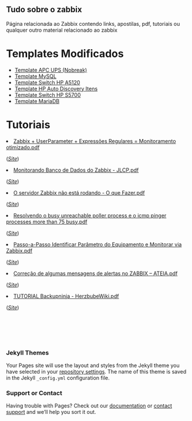 ## Tudo sobre o zabbix

Página relacionada ao Zabbix contendo links, apostilas, pdf, tutoriais ou qualquer outro material relacionado ao zabbix

<h1>Templates Modificados</h1>

<ul>
  <li><a href="https://github.com/EdiJunior88/Zabbix/blob/master/zbx_APC_UPS_templates.xml">Template APC UPS (Nobreak)</a></li>
  <li><a href="https://github.com/EdiJunior88/Zabbix/blob/master/zbx_DB_MySQL_templates.xml">Template MySQL</a></li>
  <li><a href="https://github.com/EdiJunior88/Zabbix/blob/master/zbx_HP_A5120_templates.xml">Template Switch HP A5120</a></li>
  <li><a href="https://github.com/EdiJunior88/Zabbix/blob/master/zbx_HP_SNMP_Autodiscovery_templates.xml">Template HP Auto Discovery Itens</a></li>
  <li><a href="https://github.com/EdiJunior88/Zabbix/blob/master/zbx_Huawei_Switch_S5700_templates.xml">Template Switch HP S5700</a></li>
  <li><a href="https://github.com/EdiJunior88/Zabbix/blob/master/zbx_MARIADB_templates.xml">Template MariaDB</a></li>
</ul>

<h1>Tutoriais</h1>

<li><a href="https://github.com/EdiJunior88/Zabbix/blob/master/Zabbix%20%2B%20UserParameter%20%2B%20Express%C3%B5es%20Regulares%20%3D%20Monitoramento%20otimizado.pdf">Zabbix + UserParameter + Expressões Regulares = Monitoramento otimizado.pdf</a></li>

(<i><a href="https://medium.com/@amaurybsouza/powerful-monitoring-1d92b9d9d57a">Site</a></i>)

<li><a href="https://github.com/EdiJunior88/Zabbix/blob/master/Monitorando%20Banco%20de%20Dados%20do%20Zabbix%20-%20JLCP.pdf">Monitorando Banco de Dados do Zabbix - JLCP.pdf</a></li>

(<i><a href="https://www.jlcp.com.br/monitorando-banco-de-dados-do-zabbix/">Site</a></i>)

<li><a href="https://github.com/EdiJunior88/Zabbix/blob/master/Hernandes%20Martins_%20O%20servidor%20Zabbix%20n%C3%A3o%20est%C3%A1%20rodando_%20O%20que%20Fazer_.pdf">O servidor Zabbix não está rodando - O que Fazer.pdf</a></li>

(<i><a href="https://hernandesmartins.blogspot.com/2016/12/o-servidor-zabbix-nao-esta-rodando-o.html">Site</a></i>)

<li><a href="https://github.com/EdiJunior88/Zabbix/blob/master/Zabbix_%20Resolvendo%20o%20busy%20unreachable%20poller%20process%20e%20o%20icmp%20pinger%20processes%20more%20than%2075%20busy%20_%20BLOGMARU.pdf">Resolvendo o busy unreachable poller process e o icmp pinger processes more than 75 busy.pdf</a></li>

(<i><a href="http://rauhmaru.blogspot.com/2014/07/zabbix-resolvendo-o-busy-unreachable.html">Site</a></i>)

<li><a href="https://github.com/EdiJunior88/Zabbix/blob/master/Blog%20do%20D%C3%A9o_%20Passo-a-Passo%20Identificar%20Par%C3%A2metro%20do%20Equipamento%20e%20Monitorar%20via%20Zabbix.pdf">Passo-a-Passo Identificar Parâmetro do Equipamento e Monitorar via Zabbix.pdf</a></li>

(<i><a href="http://andredeo.blogspot.com/2008/06/passo-passo-identificar-parmetro-do.html">Site</a></i>)

<li><a href="https://github.com/EdiJunior88/Zabbix/blob/master/Corre%C3%A7%C3%A3o%20de%20algumas%20mensagens%20de%20alertas%20no%20ZABBIX%20%E2%80%93%20ATEIA.pdf">Correção de algumas mensagens de alertas no ZABBIX – ATEIA.pdf</a></li>

(<i><a href="https://www.ateia.net/blog/2018/06/01/correcao-de-algumas-mensagens-de-alertas-no-zabbix/">Site</a></i>)

<li><a href="https://github.com/EdiJunior88/Zabbix/blob/master/Backupninja%20-%20HerzbubeWiki.pdf">TUTORIAL Backupninja - HerzbubeWiki.pdf</a></li>

(<i><a href="https://wiki.herzbube.ch/index.php/Backupninja">Site</a></i>)

<br>
<br>
<br>
<br>

### Jekyll Themes

Your Pages site will use the layout and styles from the Jekyll theme you have selected in your [repository settings](https://github.com/EdiJunior88/Zabbix/settings). The name of this theme is saved in the Jekyll `_config.yml` configuration file.

### Support or Contact

Having trouble with Pages? Check out our [documentation](https://help.github.com/categories/github-pages-basics/) or [contact support](https://github.com/contact) and we’ll help you sort it out.
